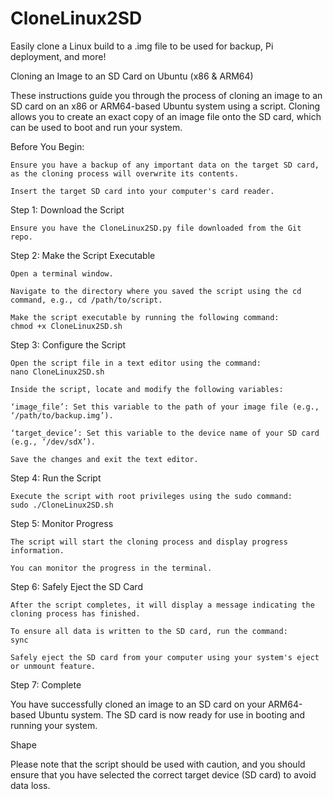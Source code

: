 # CloneLinux2SD
Easily clone a Linux build to a .img file to be used for backup, Pi deployment, and more!


Cloning an Image to an SD Card on Ubuntu (x86 & ARM64) 

 

These instructions guide you through the process of cloning an image to an SD card on an x86 or ARM64-based Ubuntu system using a script. Cloning allows you to create an exact copy of an image file onto the SD card, which can be used to boot and run your system. 

 

Before You Begin: 

    Ensure you have a backup of any important data on the target SD card, as the cloning process will overwrite its contents. 

    Insert the target SD card into your computer's card reader. 

 

Step 1: Download the Script 

    Ensure you have the CloneLinux2SD.py file downloaded from the Git repo.
 

Step 2: Make the Script Executable 

    Open a terminal window. 

    Navigate to the directory where you saved the script using the cd command, e.g., cd /path/to/script. 

    Make the script executable by running the following command: 
    chmod +x CloneLinux2SD.sh 

 

Step 3: Configure the Script 

    Open the script file in a text editor using the command: 
    nano CloneLinux2SD.sh 

    Inside the script, locate and modify the following variables: 

    ‘image_file’: Set this variable to the path of your image file (e.g., ‘/path/to/backup.img’). 

    ‘target_device’: Set this variable to the device name of your SD card (e.g., ‘/dev/sdX’). 

    Save the changes and exit the text editor. 

 

Step 4: Run the Script 

    Execute the script with root privileges using the sudo command: 
    sudo ./CloneLinux2SD.sh 

 

Step 5: Monitor Progress 

    The script will start the cloning process and display progress information. 

    You can monitor the progress in the terminal. 

 

Step 6: Safely Eject the SD Card 

    After the script completes, it will display a message indicating the cloning process has finished. 

    To ensure all data is written to the SD card, run the command: 
    sync 

    Safely eject the SD card from your computer using your system's eject or unmount feature. 

 

Step 7: Complete 

You have successfully cloned an image to an SD card on your ARM64-based Ubuntu system. The SD card is now ready for use in booting and running your system. 

Shape 

Please note that the script should be used with caution, and you should ensure that you have selected the correct target device (SD card) to avoid data loss. 

 
